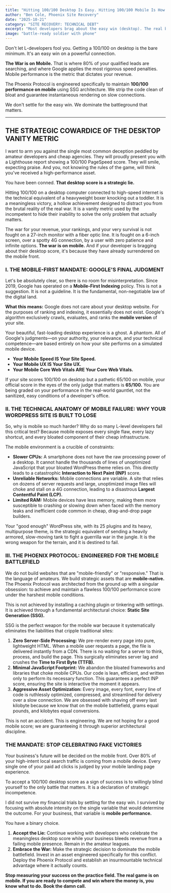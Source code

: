 ```yaml
---
title: "Hitting 100/100 Desktop Is Easy. Hitting 100/100 Mobile Is How We Dominate."
author: "Ben Cole, Phoenix Site Recovery"
date: "2025-10-21"
category: "SITE RECOVERY: TECHNICAL DEBT"
excerpt: "Most developers brag about the easy win (desktop). The real battle is mobile speed, where Google and your prospects spend 80% of their time."
image: "battle-ready soldier with phone"
---
```


Don't let L-developers fool you. Getting a 100/100 on desktop is the bare minimum. It's an easy win on a powerful connection.

**The War is on Mobile.** That is where 80% of your qualified leads are searching, and where Google applies the most rigorous speed penalties. Mobile performance is the metric that dictates your revenue.

The Phoenix Protocol is engineered specifically to maintain **100/100 performance on mobile** using SSG architecture. We strip the code clean of bloat and guarantee instantaneous rendering on slow connections.

We don't settle for the easy win. We dominate the battleground that matters.

---

## THE STRATEGIC COWARDICE OF THE DESKTOP VANITY METRIC

I want to arm you against the single most common deception peddled by amateur developers and cheap agencies. They will proudly present you with a Lighthouse report showing a 100/100 PageSpeed score. They will smile, expecting praise. And you, not knowing the rules of the game, will think you've received a high-performance asset.

You have been conned. **That desktop score is a strategic lie.**

Hitting 100/100 on a desktop computer connected to high-speed internet is the technical equivalent of a heavyweight boxer knocking out a toddler. It is a meaningless victory, a hollow achievement designed to distract you from the brutal reality of the real war. It is a vanity metric used by the incompetent to hide their inability to solve the only problem that actually matters.

The war for your revenue, your rankings, and your very survival is not fought on a 27-inch monitor with a fiber optic line. It is fought on a 6-inch screen, over a spotty 4G connection, by a user with zero patience and infinite options. **The war is on mobile.** And if your developer is bragging about their desktop score, it's because they have already surrendered on the mobile front.

### I. THE MOBILE-FIRST MANDATE: GOOGLE'S FINAL JUDGMENT

Let's be absolutely clear, so there is no room for misinterpretation. Since 2019, Google has operated on a **Mobile-First Indexing** policy. This is not a suggestion. It is not a guideline. It is the fundamental, non-negotiable law of the digital land.

**What this means:** Google does not care about your desktop website. For the purposes of ranking and indexing, it essentially does not exist. Google's algorithm exclusively crawls, evaluates, and ranks the **mobile version** of your site.

Your beautiful, fast-loading desktop experience is a ghost. A phantom. All of Google's judgments—on your authority, your relevance, and your technical competence—are based entirely on how your site performs on a simulated mobile device.

*   **Your Mobile Speed IS Your Site Speed.**
*   **Your Mobile UX IS Your Site UX.**
*   **Your Mobile Core Web Vitals ARE Your Core Web Vitals.**

If your site scores 100/100 on desktop but a pathetic 65/100 on mobile, your official score in the eyes of the only judge that matters is **65/100.** You are being graded on your performance in the real-world gauntlet, not the sanitized, easy conditions of a developer's office.

### II. THE TECHNICAL ANATOMY OF MOBILE FAILURE: WHY YOUR WORDPRESS SITE IS BUILT TO LOSE

So, why is mobile so much harder? Why do so many L-level developers fail this critical test? Because mobile exposes every single flaw, every lazy shortcut, and every bloated component of their cheap infrastructure.

The mobile environment is a crucible of constraints:
*   **Slower CPUs:** A smartphone does not have the raw processing power of a desktop. It cannot handle the thousands of lines of unoptimized JavaScript that your bloated WordPress theme relies on. This directly leads to a catastrophic **Interaction to Next Paint (INP)** score.
*   **Unreliable Networks:** Mobile connections are variable. A site that relies on dozens of server requests and large, unoptimized image files will choke and stall on a 4G connection, leading to a disastrous **Largest Contentful Paint (LCP).**
*   **Limited RAM:** Mobile devices have less memory, making them more susceptible to crashing or slowing down when faced with the memory leaks and inefficient code common in cheap, drag-and-drop page builders.

Your "good enough" WordPress site, with its 25 plugins and its heavy, multipurpose theme, is the strategic equivalent of sending a heavily armored, slow-moving tank to fight a guerrilla war in the jungle. It is the wrong weapon for the terrain, and it is destined to fail.

### III. THE PHOENIX PROTOCOL: ENGINEERED FOR THE MOBILE BATTLEFIELD

We do not build websites that are "mobile-friendly" or "responsive." That is the language of amateurs. We build strategic assets that are **mobile-native.** The Phoenix Protocol was architected from the ground up with a singular obsession: to achieve and maintain a flawless 100/100 performance score under the harshest mobile conditions.

This is not achieved by installing a caching plugin or tinkering with settings. It is achieved through a fundamental architectural choice: **Static Site Generation (SSG).**

SSG is the perfect weapon for the mobile war because it systematically eliminates the liabilities that cripple traditional sites:

1.  **Zero Server-Side Processing:** We pre-render every page into pure, lightweight HTML. When a mobile user requests a page, the file is delivered instantly from a CDN. There is no waiting for a server to think, process, and build the page. This surgically eliminates server lag and crushes the **Time to First Byte (TTFB).**
2.  **Minimal JavaScript Footprint:** We abandon the bloated frameworks and libraries that choke mobile CPUs. Our code is lean, efficient, and written only to perform its necessary function. This guarantees a perfect INP score, ensuring the site is interactive the moment it appears.
3.  **Aggressive Asset Optimization:** Every image, every font, every line of code is ruthlessly optimized, compressed, and streamlined for delivery over a slow connection. We are obsessed with shaving off every last kilobyte because we know that on the mobile battlefield, grams equal pounds, and kilobytes equal conversions.

This is not an accident. This is engineering. We are not hoping for a good mobile score; we are guaranteeing it through superior architectural discipline.

### THE MANDATE: STOP CELEBRATING FAKE VICTORIES

Your business's future will be decided on the mobile front. Over 80% of your high-intent local search traffic is coming from a mobile device. Every single one of your paid ad clicks is judged by your mobile landing page experience.

To accept a 100/100 desktop score as a sign of success is to willingly blind yourself to the only battle that matters. It is a declaration of strategic incompetence.

I did not survive my financial trials by settling for the easy win. I survived by focusing with absolute intensity on the single variable that would determine the outcome. For your business, that variable is **mobile performance.**

You have a binary choice.

1.  **Accept the Lie:** Continue working with developers who celebrate the meaningless desktop score while your business bleeds revenue from a failing mobile presence. Remain in the amateur leagues.
2.  **Embrace the War:** Make the strategic decision to dominate the mobile battlefield. Invest in an asset engineered specifically for this conflict. Deploy the Phoenix Protocol and establish an insurmountable technical advantage where it actually counts.

**Stop measuring your success on the practice field. The real game is on mobile. If you are ready to compete and win where the money is, you know what to do. Book the damn call.**